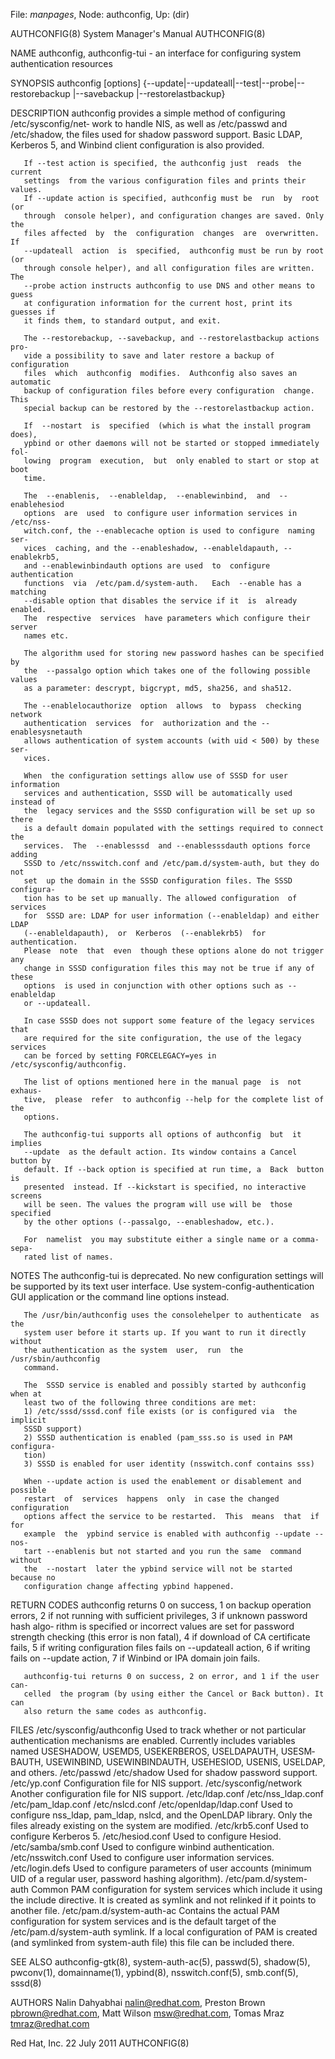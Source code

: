 File: *manpages*,  Node: authconfig,  Up: (dir)

AUTHCONFIG(8)               System Manager's Manual              AUTHCONFIG(8)



NAME
       authconfig,  authconfig-tui  -  an  interface  for  configuring  system
       authentication resources

SYNOPSIS
       authconfig
              [options]   {--update|--updateall|--test|--probe|--restorebackup
              <name>|--savebackup <name>|--restorelastbackup}

DESCRIPTION
       authconfig  provides a simple method of configuring /etc/sysconfig/net‐
       work to handle NIS, as well as /etc/passwd and /etc/shadow,  the  files
       used  for shadow password support.  Basic LDAP, Kerberos 5, and Winbind
       client configuration is also provided.

       If --test action is specified, the authconfig just  reads  the  current
       settings  from the various configuration files and prints their values.
       If --update action is specified, authconfig must be  run  by  root  (or
       through  console helper), and configuration changes are saved. Only the
       files affected  by  the  configuration  changes  are  overwritten.   If
       --updateall  action  is  specified,  authconfig must be run by root (or
       through console helper), and all configuration files are written.   The
       --probe action instructs authconfig to use DNS and other means to guess
       at configuration information for the current host, print its guesses if
       it finds them, to standard output, and exit.

       The --restorebackup, --savebackup, and --restorelastbackup actions pro‐
       vide a possibility to save and later restore a backup of  configuration
       files  which  authconfig  modifies.  Authconfig also saves an automatic
       backup of configuration files before every configuration  change.  This
       special backup can be restored by the --restorelastbackup action.

       If  --nostart  is  specified  (which is what the install program does),
       ypbind or other daemons will not be started or stopped immediately fol‐
       lowing  program  execution,  but  only enabled to start or stop at boot
       time.

       The  --enablenis,  --enableldap,  --enablewinbind,  and  --enablehesiod
       options  are  used  to configure user information services in /etc/nss‐
       witch.conf, the --enablecache option is used to configure  naming  ser‐
       vices  caching, and the --enableshadow, --enableldapauth, --enablekrb5,
       and --enablewinbindauth options are used  to  configure  authentication
       functions  via  /etc/pam.d/system-auth.   Each  --enable has a matching
       --disable option that disables the service if it  is  already  enabled.
       The  respective  services  have parameters which configure their server
       names etc.

       The algorithm used for storing new password hashes can be specified  by
       the  --passalgo option which takes one of the following possible values
       as a parameter: descrypt, bigcrypt, md5, sha256, and sha512.

       The --enablelocauthorize  option  allows  to  bypass  checking  network
       authentication  services  for  authorization and the --enablesysnetauth
       allows authentication of system accounts (with uid < 500) by these ser‐
       vices.

       When  the configuration settings allow use of SSSD for user information
       services and authentication, SSSD will be automatically used instead of
       the  legacy services and the SSSD configuration will be set up so there
       is a default domain populated with the settings required to connect the
       services.  The  --enablesssd  and --enablesssdauth options force adding
       SSSD to /etc/nsswitch.conf and /etc/pam.d/system-auth, but they do  not
       set  up the domain in the SSSD configuration files. The SSSD configura‐
       tion has to be set up manually. The allowed configuration  of  services
       for  SSSD are: LDAP for user information (--enableldap) and either LDAP
       (--enableldapauth),  or  Kerberos  (--enablekrb5)  for  authentication.
       Please  note  that  even  though these options alone do not trigger any
       change in SSSD configuration files this may not be true if any of these
       options  is used in conjunction with other options such as --enableldap
       or --updateall.

       In case SSSD does not support some feature of the legacy services  that
       are required for the site configuration, the use of the legacy services
       can be forced by setting FORCELEGACY=yes in /etc/sysconfig/authconfig.

       The list of options mentioned here in the manual page  is  not  exhaus‐
       tive,  please  refer  to authconfig --help for the complete list of the
       options.

       The authconfig-tui supports all options of authconfig  but  it  implies
       --update  as the default action. Its window contains a Cancel button by
       default. If --back option is specified at run time, a  Back  button  is
       presented  instead. If --kickstart is specified, no interactive screens
       will be seen. The values the program will use will be  those  specified
       by the other options (--passalgo, --enableshadow, etc.).

       For  namelist  you may substitute either a single name or a comma-sepa‐
       rated list of names.

NOTES
       The authconfig-tui is deprecated. No new configuration settings will be
       supported  by its text user interface. Use system-config-authentication
       GUI application or the command line options instead.

       The /usr/bin/authconfig uses the consolehelper to authenticate  as  the
       system user before it starts up. If you want to run it directly without
       the authentication as the system  user,  run  the  /usr/sbin/authconfig
       command.

       The  SSSD service is enabled and possibly started by authconfig when at
       least two of the following three conditions are met:
       1) /etc/sssd/sssd.conf file exists (or is configured via  the  implicit
       SSSD support)
       2) SSSD authentication is enabled (pam_sss.so is used in PAM configura‐
       tion)
       3) SSSD is enabled for user identity (nsswitch.conf contains sss)

       When --update action is used the enablement or disablement and possible
       restart  of  services  happens  only  in case the changed configuration
       options affect the service to be restarted.  This  means  that  if  for
       example  the  ypbind service is enabled with authconfig --update --nos‐
       tart --enablenis but not started and you run the same  command  without
       the  --nostart  later the ypbind service will not be started because no
       configuration change affecting ypbind happened.

RETURN CODES
       authconfig returns 0 on success, 1 on backup operation errors, 2 if not
       running  with  sufficient  privileges, 3 if unknown password hash algo‐
       rithm is specified or incorrect values are set  for  password  strength
       checking  (this  error  is  non fatal), 4 if download of CA certificate
       fails, 5 if writing configuration files fails on --updateall action,  6
       if  writing  fails  on --update action, 7 if Winbind or IPA domain join
       fails.


       authconfig-tui returns 0 on success, 2 on error, and 1 if the user can‐
       celled  the program (by using either the Cancel or Back button). It can
       also return the same codes as authconfig.


FILES
       /etc/sysconfig/authconfig
              Used to track whether or  not  particular  authentication
              mechanisms  are  enabled.   Currently  includes variables
              named USESHADOW, USEMD5, USEKERBEROS, USELDAPAUTH, USESM‐
              BAUTH,  USEWINBIND,  USEWINBINDAUTH,  USEHESIOD,  USENIS,
              USELDAP, and others.
       /etc/passwd
       /etc/shadow
              Used for shadow password support.
       /etc/yp.conf
              Configuration file for NIS support.
       /etc/sysconfig/network
              Another configuration file for NIS support.
       /etc/ldap.conf
       /etc/nss_ldap.conf
       /etc/pam_ldap.conf
       /etc/nslcd.conf
       /etc/openldap/ldap.conf
              Used to configure  nss_ldap,  pam_ldap,  nslcd,  and  the
              OpenLDAP  library. Only the files already existing on the
              system are modified.
       /etc/krb5.conf
              Used to configure Kerberos 5.
       /etc/hesiod.conf
              Used to configure Hesiod.
       /etc/samba/smb.conf
              Used to configure winbind authentication.
       /etc/nsswitch.conf
              Used to configure user information services.
       /etc/login.defs
              Used to configure parameters of  user  accounts  (minimum
              UID of a regular user, password hashing algorithm).
       /etc/pam.d/system-auth
              Common   PAM  configuration  for  system  services  which
              include it using the include directive. It is created  as
              symlink and not relinked if it points to another file.
       /etc/pam.d/system-auth-ac
              Contains the actual PAM configuration for system services
              and is the default target of  the  /etc/pam.d/system-auth
              symlink.  If a local configuration of PAM is created (and
              symlinked  from  system-auth  file)  this  file  can   be
              included there.


SEE ALSO
       authconfig-gtk(8),   system-auth-ac(5),   passwd(5),  shadow(5),
       pwconv(1),    domainname(1),    ypbind(8),     nsswitch.conf(5),
       smb.conf(5), sssd(8)


AUTHORS
       Nalin Dahyabhai <nalin@redhat.com>, Preston Brown <pbrown@redhat.com>,
       Matt Wilson <msw@redhat.com>, Tomas Mraz <tmraz@redhat.com>



Red Hat, Inc.                    22 July 2011                    AUTHCONFIG(8)
